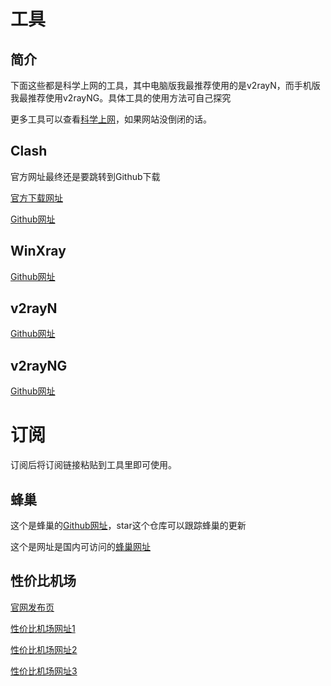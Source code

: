 # 工具

## 简介

下面这些都是科学上网的工具，其中电脑版我最推荐使用的是v2rayN，而手机版我最推荐使用v2rayNG。具体工具的使用方法可自己探究

更多工具可以查看[科学上网](https://www.iyio.net/)，如果网站没倒闭的话。

## Clash

官方网址最终还是要跳转到Github下载

[官方下载网址](https://clashforwindows.org/)

[Github网址](https://github.com/Fndroid/clash_for_windows_pkg/releases/)

## WinXray

[Github网址](https://github.com/TheMRLL/WinXray/releases)

## v2rayN

[Github网址](https://github.com/2dust/v2rayN/releases)

## v2rayNG

[Github网址](https://github.com/2dust/v2rayNG/releases)

# 订阅

订阅后将订阅链接粘贴到工具里即可使用。

## 蜂巢

这个是蜂巢的[Github网址](https://github.com/i2ii/i)，star这个仓库可以跟踪蜂巢的更新

这个是网址是国内可访问的[蜂巢网址](https://a.bhteam.cloud/)

## 性价比机场

[官网发布页](https://jichang.gitbook.io/)

[性价比机场网址1](https://xingjiabijichang.com/)

[性价比机场网址2](https://www.xn--fiq93tcnn892b.com/)

[性价比机场网址3](https://xn--mes358ac0l6iy.com/)